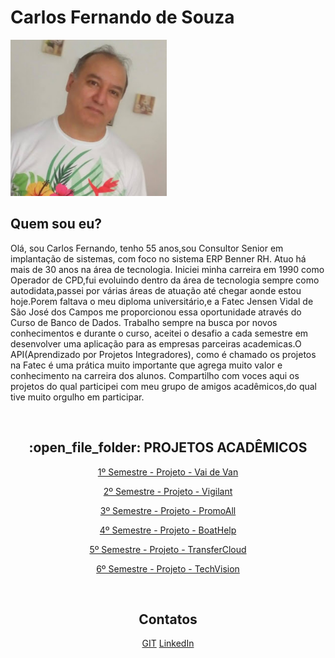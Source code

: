 # Carlos Fernando de Souza

<img src="https://github.com/CarlosSouza87/Portfolio-Fatec/blob/main/vv.jpg" height="250" width="250"/>

## Quem sou eu?

   Olá, sou Carlos Fernando, tenho 55 anos,sou Consultor Senior em implantação de sistemas, com foco no sistema ERP Benner RH.
   Atuo há mais de 30 anos na área de tecnologia.
   Iniciei minha carreira em 1990 como Operador de CPD,fui evoluindo dentro da área de tecnologia sempre como autodidata,passei por 
   várias áreas de atuação até chegar aonde estou hoje.Porem faltava o meu diploma universitário,e a Fatec Jensen Vidal de 
   São José dos Campos me proporcionou essa oportunidade através do Curso de Banco de Dados.
   Trabalho sempre na busca por novos conhecimentos e durante o curso, aceitei o desafio a cada semestre em desenvolver uma aplicação
   para as empresas parceiras academicas.O API(Aprendizado por Projetos Integradores), como é chamado os projetos na Fatec é uma prática 
   muito importante que agrega muito valor e conhecimento na carreira dos alunos.
  Compartilho com voces aqui os projetos do qual participei com meu grupo de amigos acadêmicos,do qual tive muito orgulho em participar.

<div align="center"><br> 
<h2>:open_file_folder:  PROJETOS ACADÊMICOS</h2> 

  [1º  Semestre -  Projeto - Vai de Van](https://github.com/CarlosSouza87/Portfolio-Fatec/blob/main/Projetos/API_1.md) 

[2º Semestre  -  Projeto - Vigilant](https://github.com/CarlosSouza87/Portfolio-Fatec/blob/main/Projetos/API_2.md)

[3º Semestre  -  Projeto - PromoAll](https://github.com/CarlosSouza87/Portfolio-Fatec/blob/main/Projetos/API_3.md)

[4º Semestre  -  Projeto - BoatHelp ](https://github.com/CarlosSouza87/Portfolio-Fatec/blob/main/Projetos/API_4.md)

  [5º Semestre  -  Projeto - TransferCloud ](https://github.com/CarlosSouza87/Portfolio-Fatec/blob/main/Projetos/API_5.md)

 [6º Semestre -  Projeto - TechVision](https://github.com/CarlosSouza87/Portfolio-Fatec/blob/main/Projetos/API_6.md)
 <div align="center"><br> 

## Contatos 
[GIT](https://github.com/CarlosSouza87)
[LinkedIn](https://www.linkedin.com/in/carlos-fernando-souza-94aa074b/)

